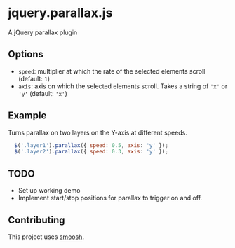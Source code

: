 jquery.parallax.js
====== 

A jQuery parallax plugin 


Options
---
* `speed`: multiplier at which the rate of the selected elements scroll (default: `1`)
* `axis`: axis on which the selected elements scroll. Takes a string of `'x'` or `'y'` (default: `'x'`)

Example
---
Turns parallax on two layers on the Y-axis at different speeds.

```javascript
  $('.layer1').parallax({ speed: 0.5, axis: 'y' });
  $('.layer2').parallax({ speed: 0.3, axis: 'y' });
```

TODO
---
* Set up working demo
* Implement start/stop positions for parallax to trigger on and off. 

Contributing
---
This project uses [smoosh](https://github.com/fat/smoosh).
